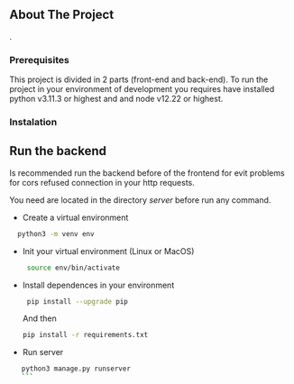 ## About The Project
.

### Prerequisites

This project is divided in 2 parts (front-end and back-end). To run the project in your environment of development you requires have installed python v3.11.3 or highest and and node v12.22 or highest.


### Instalation

## Run the backend

Is recommended run the backend before of the frontend for evit problems for cors refused connection in your http requests.

You need are located in the directory _server_ before run any command.

* Create a virtual environment 
 ```sh
   python3 -m venv env
  ```
* Init your virtual environment (Linux or MacOS)
  ```sh
   source env/bin/activate
  ```
* Install dependences in your environment
  ```sh
   pip install --upgrade pip 
  ```
  And then 
    ```sh
    pip install -r requirements.txt
    ```
* Run server
 ```sh
    python3 manage.py runserver
    ```




